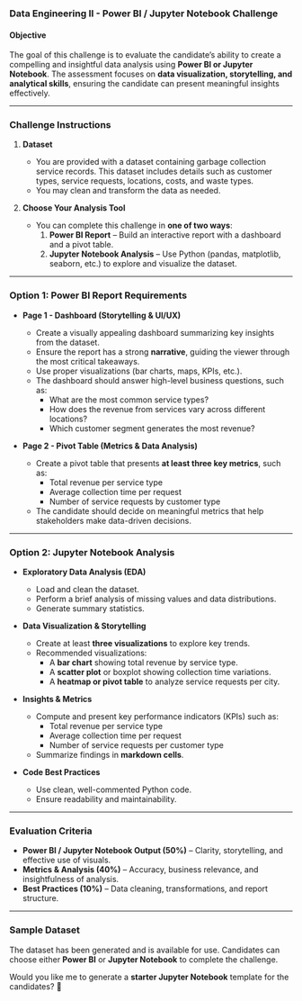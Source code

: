 ### **Data Engineering II - Power BI / Jupyter Notebook Challenge** 

#### **Objective**
The goal of this challenge is to evaluate the candidate’s ability to create a compelling and insightful data analysis using **Power BI or Jupyter Notebook**. The assessment focuses on **data visualization, storytelling, and analytical skills**, ensuring the candidate can present meaningful insights effectively.

---

### **Challenge Instructions**
1. **Dataset**  
   - You are provided with a dataset containing garbage collection service records. This dataset includes details such as customer types, service requests, locations, costs, and waste types.
   - You may clean and transform the data as needed.

2. **Choose Your Analysis Tool**  
   - You can complete this challenge in **one of two ways**:
     1. **Power BI Report** – Build an interactive report with a dashboard and a pivot table.
     2. **Jupyter Notebook Analysis** – Use Python (pandas, matplotlib, seaborn, etc.) to explore and visualize the dataset.

---

### **Option 1: Power BI Report Requirements**
- **Page 1 - Dashboard (Storytelling & UI/UX)**  
  - Create a visually appealing dashboard summarizing key insights from the dataset.  
  - Ensure the report has a strong **narrative**, guiding the viewer through the most critical takeaways.  
  - Use proper visualizations (bar charts, maps, KPIs, etc.).
  - The dashboard should answer high-level business questions, such as:  
    - What are the most common service types?  
    - How does the revenue from services vary across different locations?  
    - Which customer segment generates the most revenue?

- **Page 2 - Pivot Table (Metrics & Data Analysis)**  
  - Create a pivot table that presents **at least three key metrics**, such as:  
    - Total revenue per service type  
    - Average collection time per request  
    - Number of service requests by customer type  
  - The candidate should decide on meaningful metrics that help stakeholders make data-driven decisions.

---

### **Option 2: Jupyter Notebook Analysis**
- **Exploratory Data Analysis (EDA)**  
  - Load and clean the dataset.
  - Perform a brief analysis of missing values and data distributions.
  - Generate summary statistics.

- **Data Visualization & Storytelling**  
  - Create at least **three visualizations** to explore key trends.
  - Recommended visualizations:
    - A **bar chart** showing total revenue by service type.
    - A **scatter plot** or boxplot showing collection time variations.
    - A **heatmap or pivot table** to analyze service requests per city.

- **Insights & Metrics**  
  - Compute and present key performance indicators (KPIs) such as:
    - Total revenue per service type
    - Average collection time per request
    - Number of service requests per customer type
  - Summarize findings in **markdown cells**.

- **Code Best Practices**  
  - Use clean, well-commented Python code.
  - Ensure readability and maintainability.

---

### **Evaluation Criteria**
- **Power BI / Jupyter Notebook Output (50%)** – Clarity, storytelling, and effective use of visuals.
- **Metrics & Analysis (40%)** – Accuracy, business relevance, and insightfulness of analysis.
- **Best Practices (10%)** – Data cleaning, transformations, and report structure.

---

### **Sample Dataset**
The dataset has been generated and is available for use. Candidates can choose either **Power BI** or **Jupyter Notebook** to complete the challenge.

Would you like me to generate a **starter Jupyter Notebook** template for the candidates? 🚀
